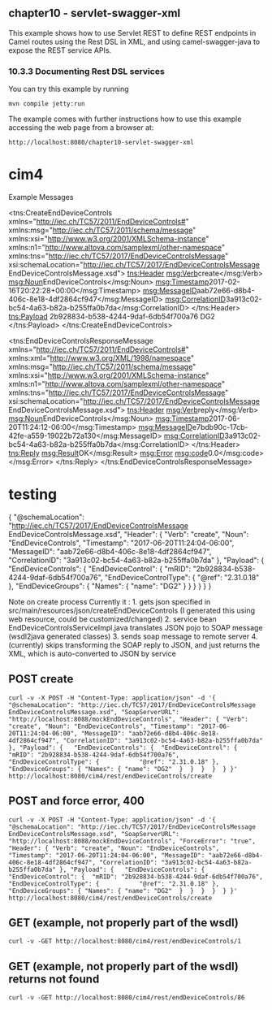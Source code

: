 chapter10 - servlet-swagger-xml
-------------------------------

This example shows how to use Servlet REST to define REST endpoints in Camel routes using the Rest DSL in XML,
and using camel-swagger-java to expose the REST service APIs.

### 10.3.3 Documenting Rest DSL services

You can try this example by running

    mvn compile jetty:run

The example comes with further instructions how to use this example accessing the web page from a browser at:

    http://localhost:8080/chapter10-servlet-swagger-xml

# cim4



Example Messages

<!-- message to send -->
<?xml version="1.0" encoding="UTF-8"?>
<tns:CreateEndDeviceControls xmlns="http://iec.ch/TC57/2011/EndDeviceControls#" xmlns:msg="http://iec.ch/TC57/2011/schema/message" xmlns:xsi="http://www.w3.org/2001/XMLSchema-instance" xmlns:n1="http://www.altova.com/samplexml/other-namespace" xmlns:tns="http://iec.ch/TC57/2017/EndDeviceControlsMessage" xsi:schemaLocation="http://iec.ch/TC57/2017/EndDeviceControlsMessage EndDeviceControlsMessage.xsd">
	<tns:Header>
		<msg:Verb>create</msg:Verb>
		<msg:Noun>EndDeviceControls</msg:Noun>
		<msg:Timestamp>2017-02-16T20:22:28+00:00</msg:Timestamp>
		<msg:MessageID>aab72e66-d8b4-406c-8e18-4df2864cf947</msg:MessageID>
		<msg:CorrelationID>3a913c02-bc54-4a63-b82a-b255ffa0b7da</msg:CorrelationID>
	</tns:Header>
	<tns:Payload>
		<EndDeviceControls>
			<EndDeviceControl>
				<mRID>2b928834-b538-4244-9daf-6db54f700a76</mRID>
				<EndDeviceControlType ref="2.31.0.18"/>
				<EndDeviceGroups>
					<Names>
						<name>DG2</name>
					</Names>
				</EndDeviceGroups>
			</EndDeviceControl>
		</EndDeviceControls>
	</tns:Payload>
</tns:CreateEndDeviceControls>

<!-- reply message -->
<?xml version="1.0" encoding="UTF-8"?>
<tns:EndDeviceControlsResponseMessage xmlns="http://iec.ch/TC57/2011/EndDeviceControls#" xmlns:xml="http://www.w3.org/XML/1998/namespace" xmlns:msg="http://iec.ch/TC57/2011/schema/message" xmlns:xsi="http://www.w3.org/2001/XMLSchema-instance" xmlns:n1="http://www.altova.com/samplexml/other-namespace" xmlns:tns="http://iec.ch/TC57/2017/EndDeviceControlsMessage" xsi:schemaLocation="http://iec.ch/TC57/2017/EndDeviceControlsMessage EndDeviceControlsMessage.xsd">
	<tns:Header>
		<msg:Verb>reply</msg:Verb>
		<msg:Noun>EndDeviceControls</msg:Noun>
		<msg:Timestamp>2017-06-20T11:24:12-06:00</msg:Timestamp>
		<msg:MessageID>e7bdb90c-17cb-42fe-a559-19022b72a130</msg:MessageID>
		<msg:CorrelationID>3a913c02-bc54-4a63-b82a-b255ffa0b7da</msg:CorrelationID>
	</tns:Header>
	<tns:Reply>
		<msg:Result>OK</msg:Result>
		<msg:Error>
			<msg:code>0.0</msg:code>
		</msg:Error>
	</tns:Reply>
</tns:EndDeviceControlsResponseMessage>


# testing

{
  "@schemaLocation": "http://iec.ch/TC57/2017/EndDeviceControlsMessage EndDeviceControlsMessage.xsd",
  "Header": {
    "Verb": "create",
    "Noun": "EndDeviceControls",
    "Timestamp": "2017-06-20T11:24:04-06:00",
    "MessageID": "aab72e66-d8b4-406c-8e18-4df2864cf947",
    "CorrelationID": "3a913c02-bc54-4a63-b82a-b255ffa0b7da"
  },
  "Payload": {
    "EndDeviceControls": {
      "EndDeviceControl": {
        "mRID": "2b928834-b538-4244-9daf-6db54f700a76",
        "EndDeviceControlType": {
          "@ref": "2.31.0.18"
        },
        "EndDeviceGroups": {
          "Names": {
            "name": "DG2"
          }
        }
      }
    }
  }
}

Note on create process
Currently it :
	1. gets json specified in src/main/resources/json/createEndDeviceControls (I generated this using web resource, could be customized/changed)
	2. service bean EndDeviceControlsServiceImpl.java translates JSON pojo to SOAP message (wsdl2java generated classes)
	3. sends soap message to remote server
	4. (currently) skips transforming the SOAP reply to JSON, and just returns the XML, which is auto-converted to JSON by service

## POST create 
    curl -v -X POST -H "Content-Type: application/json" -d '{ "@schemaLocation": "http://iec.ch/TC57/2017/EndDeviceControlsMessage EndDeviceControlsMessage.xsd", "SoapServerURL": "http://localhost:8088/mockEndDeviceControls", "Header": { "Verb": "create", "Noun": "EndDeviceControls", "Timestamp": "2017-06-20T11:24:04-06:00", "MessageID": "aab72e66-d8b4-406c-8e18-4df2864cf947", "CorrelationID": "3a913c02-bc54-4a63-b82a-b255ffa0b7da" }, "Payload": {   "EndDeviceControls": {  "EndDeviceControl": {  "mRID": "2b928834-b538-4244-9daf-6db54f700a76", "EndDeviceControlType": {           "@ref": "2.31.0.18" }, "EndDeviceGroups": { "Names": { "name": "DG2"  }  }  }  }  } }' http://localhost:8080/cim4/rest/endDeviceControls/create
  
## POST and force error, 400  
    curl -v -X POST -H "Content-Type: application/json" -d '{ "@schemaLocation": "http://iec.ch/TC57/2017/EndDeviceControlsMessage EndDeviceControlsMessage.xsd", "SoapServerURL": "http://localhost:8088/mockEndDeviceControls", "ForceError": "true", "Header": { "Verb": "create", "Noun": "EndDeviceControls", "Timestamp": "2017-06-20T11:24:04-06:00", "MessageID": "aab72e66-d8b4-406c-8e18-4df2864cf947", "CorrelationID": "3a913c02-bc54-4a63-b82a-b255ffa0b7da" }, "Payload": {   "EndDeviceControls": {  "EndDeviceControl": {  "mRID": "2b928834-b538-4244-9daf-6db54f700a76", "EndDeviceControlType": {           "@ref": "2.31.0.18" }, "EndDeviceGroups": { "Names": { "name": "DG2"  }  }  }  }  } }' http://localhost:8080/cim4/rest/endDeviceControls/create

## GET (example, not properly part of the wsdl)
	curl -v -GET http://localhost:8080/cim4/rest/endDeviceControls/1
	
## GET (example, not properly part of the wsdl)	returns not found
	curl -v -GET http://localhost:8080/cim4/rest/endDeviceControls/86
